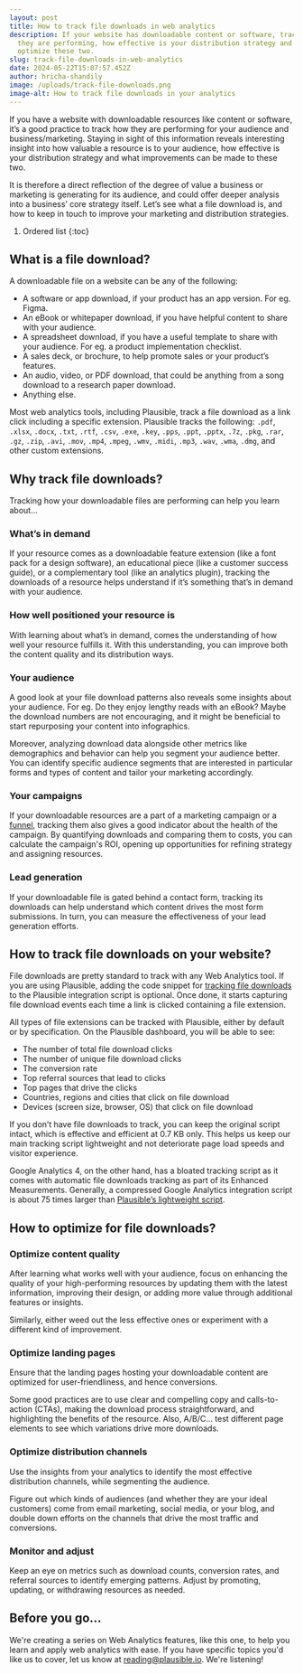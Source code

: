 ```yaml
---
layout: post
title: How to track file downloads in web analytics
description: If your website has downloadable content or software, track how
  they are performing, how effective is your distribution strategy and how to
  optimize these two.
slug: track-file-downloads-in-web-analytics
date: 2024-05-22T15:07:57.452Z
author: hricha-shandily
image: /uploads/track-file-downloads.png
image-alt: How to track file downloads in your analytics
---
```

If you have a website with downloadable resources like content or software, it’s a good practice to track how they are performing for your audience and business/marketing. Staying in sight of this information reveals interesting insight into how valuable a resource is to your audience, how effective is your distribution strategy and what improvements can be made to these two.

It is therefore a direct reflection of the degree of value a business or marketing is generating for its audience, and could offer deeper analysis into a business’ core strategy itself. Let’s see what a file download is, and how to keep in touch to improve your marketing and distribution strategies.

1. Ordered list
{:toc}

## What is a file download?

A downloadable file on a website can be any of the following:

- A software or app download, if your product has an app version. For eg. Figma.
- An eBook or whitepaper download, if you have helpful content to share with your audience.
- A spreadsheet download, if you have a useful template to share with your audience. For eg. a product implementation checklist.
- A sales deck, or brochure, to help promote sales or your product’s features.
- An audio, video, or PDF download, that could be anything from a song download to a research paper download.
- Anything else.

Most web analytics tools, including Plausible, track a file download as a link click including a specific extension. Plausible tracks the following: `.pdf`, `.xlsx`, `.docx`, `.txt`, `.rtf`, `.csv`, `.exe`, `.key`, `.pps`, `.ppt`, `.pptx`, `.7z`, `.pkg`, `.rar`, `.gz`, `.zip`, `.avi`, `.mov`, `.mp4`, `.mpeg`, `.wmv`, `.midi`, `.mp3`, `.wav`, `.wma`, `.dmg`, and other custom extensions.

## Why track file downloads?

Tracking how your downloadable files are performing can help you learn about…

### What’s in demand

If your resource comes as a downloadable feature extension (like a font pack for a design software), an educational piece (like a customer success guide), or a complementary tool (like an analytics plugin), tracking the downloads of a resource helps understand if it’s something that’s in demand with your audience.

### How well positioned your resource is

With learning about what’s in demand, comes the understanding of how well your resource fulfills it. With this understanding, you can improve both the content quality and its distribution ways.

### Your audience

A good look at your file download patterns also reveals some insights about your audience. For eg. Do they enjoy lengthy reads with an eBook? Maybe the download numbers are not encouraging, and it might be beneficial to start repurposing your content into infographics.

Moreover, analyzing download data alongside other metrics like demographics and behavior can help you segment your audience better. You can identify specific audience segments that are interested in particular forms and types of content and tailor your marketing accordingly.

### Your campaigns

If your downloadable resources are a part of a marketing campaign or a [funnel](https://plausible.io/blog/funnels-conversion-optimization), tracking them also gives a good indicator about the health of the campaign. By quantifying downloads and comparing them to costs, you can calculate the campaign's ROI, opening up opportunities for refining strategy and assigning resources.

### Lead generation

If your downloadable file is gated behind a contact form, tracking its downloads can help understand which content drives the most form submissions. In turn, you can measure the effectiveness of your lead generation efforts.

## How to track file downloads on your website?

File downloads are pretty standard to track with any Web Analytics tool. If you are using Plausible, adding the code snippet for [tracking file downloads](https://plausible.io/docs/file-downloads-tracking) to the Plausible integration script is optional. Once done, it starts capturing file download events each time a link is clicked containing a file extension.

All types of file extensions can be tracked with Plausible, either by default or by specification. On the Plausible dashboard, you will be able to see:

- The number of total file download clicks
- The number of unique file download clicks
- The conversion rate
- Top referral sources that lead to clicks
- Top pages that drive the clicks
- Countries, regions and cities that click on file download
- Devices (screen size, browser, OS) that click on file download

If you don’t have file downloads to track, you can keep the original script intact, which is effective and efficient at 0.7 KB only. This helps us keep our main tracking script lightweight and not deteriorate page load speeds and visitor experience.

Google Analytics 4, on the other hand, has a bloated tracking script as it comes with automatic file downloads tracking as part of its Enhanced Measurements. Generally, a compressed Google Analytics integration script is about 75 times larger than [Plausible’s lightweight script](https://plausible.io/simple-web-analytics).

## How to optimize for file downloads?

### Optimize content quality

After learning what works well with your audience, focus on enhancing the quality of your high-performing resources by updating them with the latest information, improving their design, or adding more value through additional features or insights.

Similarly, either weed out the less effective ones or experiment with a different kind of improvement.

### Optimize landing pages

Ensure that the landing pages hosting your downloadable content are optimized for user-friendliness, and hence conversions.

Some good practices are to use clear and compelling copy and calls-to-action (CTAs), making the download process straightforward, and highlighting the benefits of the resource. Also, A/B/C... test different page elements to see which variations drive more downloads.

### Optimize distribution channels

Use the insights from your analytics to identify the most effective distribution channels, while segmenting the audience.

Figure out which kinds of audiences (and whether they are your ideal customers) come from email marketing, social media, or your blog, and double down efforts on the channels that drive the most traffic and conversions.

### Monitor and adjust

Keep an eye on metrics such as download counts, conversion rates, and referral sources to identify emerging patterns. Adjust by promoting, updating, or withdrawing resources as needed.

## Before you go…

We're creating a series on Web Analytics features, like this one, to help you learn and apply web analytics with ease. If you have specific topics you'd like us to cover, let us know at [reading@plausible.io](mailto:reading@plausible.io). We're listening!